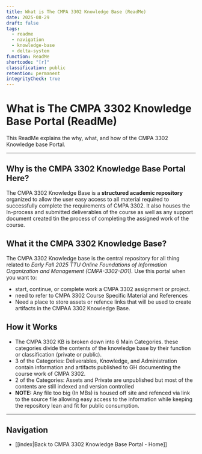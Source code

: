 ```yaml
---
title: What is The CMPA 3302 Knowledge Base (ReadMe)
date: 2025-08-29
draft: false
tags:
  - readme
  - navigation
  - knowledge-base
  - delta-system
function: ReadMe
shortcode: "[r]"
classification: public
retention: permanent
integrityCheck: true
---
```

# What is The CMPA 3302 Knowledge Base Portal (ReadMe)

This ReadMe explains the why, what, and how of the CMPA 3302 Knowledge base Portal.

---
## Why is the CMPA 3302 Knowledge Base Portal Here?

The CMPA 3302 Knowledge Base is a **structured academic repository** organized to allow the user easy access to all  material required to successfully complete the requirements of CMPA 3302. It also houses the In-process and submitted deliverables of the course as well as any support document created tin the process of completing the assigned work of the course.

## What it the CMPA 3302 Knowledge Base?
The CMPA 3302 Knowledge base is the central repository for all thing related to *Early Fall 2025 TTU Online Foundations of Information Organization and Management (CMPA-3302-D01).* Use this portal when you want to:
- start, continue, or complete work a CMPA 3302 assignment or project.  
- need to refer to CMPA 3302 Course Specific Material and References 
- Need a place to store assets or refence links that will be used to create artifacts in the CMPAA 3302 Knowledge Base.

## How it Works

- The CMPA 3302 KB is broken down into 6 Main Categories. these categories divide the contents of the knowledge base by their function or classification (private or public). 
- 3 of the Categories: Deliverables, Knowledge, and Administration contain information and artifacts published to GH documenting the course work of CMPA 3302.
- 2 of the Categories: Assets and Private are unpublished but most of the contents are still indexed and version controlled
- **NOTE:** Any file too big (In MBs) is housed off site and refenced via link to the source file allowing easy access to the information while keeping the repository lean and fit for public consumption.

---
## Navigation

- [[index|Back to CMPA 3302 Knowledge Base Portal - Home]]
  
